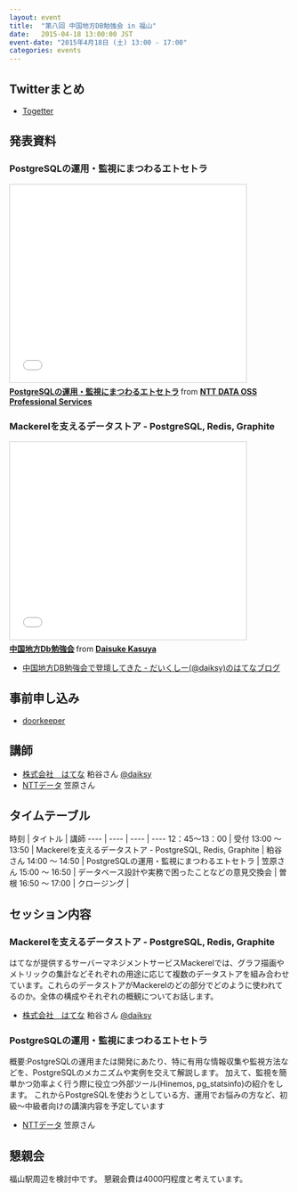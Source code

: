 ```yaml
---
layout: event
title:  "第八回 中国地方DB勉強会 in 福山"
date:   2015-04-18 13:00:00 JST
event-date: "2015年4月18日 (土) 13:00 - 17:00"
categories: events
---
```


## Twitterまとめ

* [Togetter](http://togetter.com/li/810028)

## 発表資料

### PostgreSQLの運用・監視にまつわるエトセトラ

<iframe src="//www.slideshare.net/slideshow/embed_code/key/FBnxb7iLVEPFli" width="425" height="355" frameborder="0" marginwidth="0" marginheight="0" scrolling="no" style="border:1px solid #CCC; border-width:1px; margin-bottom:5px; max-width: 100%;" allowfullscreen> </iframe> <div style="margin-bottom:5px"> <strong> <a href="//www.slideshare.net/hadoopxnttdata/postgresql-operations-monitoring-etc" title="PostgreSQLの運用・監視にまつわるエトセトラ" target="_blank">PostgreSQLの運用・監視にまつわるエトセトラ</a> </strong> from <strong><a href="//www.slideshare.net/hadoopxnttdata" target="_blank">NTT DATA OSS Professional Services</a></strong> </div>

### Mackerelを支えるデータストア - PostgreSQL, Redis, Graphite

<iframe src="//www.slideshare.net/slideshow/embed_code/key/K8RvajoQTuhQft" width="425" height="355" frameborder="0" marginwidth="0" marginheight="0" scrolling="no" style="border:1px solid #CCC; border-width:1px; margin-bottom:5px; max-width: 100%;" allowfullscreen> </iframe> <div style="margin-bottom:5px"> <strong> <a href="//www.slideshare.net/daiksy/db-47159821" title="中国地方Db勉強会" target="_blank">中国地方Db勉強会</a> </strong> from <strong><a href="//www.slideshare.net/daiksy" target="_blank">Daisuke Kasuya</a></strong> </div>

* [中国地方DB勉強会で登壇してきた - だいくしー(@daiksy)のはてなブログ](http://daiksy.hatenablog.jp/entry/2015/04/19/193735)

## 事前申し込み

* [doorkeeper](https://dbstudychugoku.doorkeeper.jp/events/22049)

## 講師

* [株式会社　はてな](http://hatenacorp.jp/) 粕谷さん [@daiksy](https://twitter.com/daiksy)
* [NTTデータ](http://www.nttdata.com/jp/ja/index.html) 笠原さん

## タイムテーブル

時刻 | タイトル | 講師
---- | ---- | ---- | ----
12：45〜13：00 | 受付
13:00 〜 13:50 | Mackerelを支えるデータストア - PostgreSQL, Redis, Graphite | 粕谷さん
14:00 〜 14:50 | PostgreSQLの運用・監視にまつわるエトセトラ | 笠原さん
15:00 〜 16:50 | データベース設計や実務で困ったことなどの意見交換会 | 曽根
16:50 〜 17:00 | クロージング |

## セッション内容

### Mackerelを支えるデータストア - PostgreSQL, Redis, Graphite

はてなが提供するサーバーマネジメントサービスMackerelでは、グラフ描画やメトリックの集計などそれぞれの用途に応じて複数のデータストアを組み合わせています。これらのデータストアがMackerelのどの部分でどのように使われてるのか。全体の構成やそれぞれの概観についてお話します。

* [株式会社　はてな](http://hatenacorp.jp/) 粕谷さん [@daiksy](https://twitter.com/daiksy)

### PostgreSQLの運用・監視にまつわるエトセトラ

概要:PostgreSQLの運用または開発にあたり、特に有用な情報収集や監視方法などを、PostgreSQLのメカニズムや実例を交えて解説します。
加えて、監視を簡単かつ効率よく行う際に役立つ外部ツール(Hinemos, pg_statsinfo)の紹介をします。
これからPostgreSQLを使おうとしている方、運用でお悩みの方など、初級～中級者向けの講演内容を予定しています

* [NTTデータ](http://www.nttdata.com/jp/ja/index.html) 笠原さん

## 懇親会

福山駅周辺を検討中です。
懇親会費は4000円程度と考えています。
